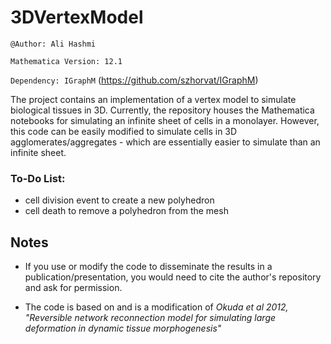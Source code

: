 # 3DVertexModel

`@Author: Ali Hashmi`

`Mathematica Version: 12.1`

`Dependency: IGraphM` (https://github.com/szhorvat/IGraphM)


The project contains an implementation of a vertex model to simulate biological tissues in 3D. Currently, the repository houses the Mathematica notebooks for simulating an infinite sheet of cells in a monolayer. However, this code can be easily modified to simulate cells in 3D agglomerates/aggregates - which are essentially easier to simulate than an infinite sheet.


### To-Do List:
- cell division event to create a new polyhedron
- cell death to remove a polyhedron from the mesh


## Notes

- If you use or modify the code to disseminate the results in a publication/presentation, you would need to cite the author's repository and ask for permission. 

- The code is based on and is a modification of *Okuda et al 2012, "Reversible network reconnection model for simulating large deformation in dynamic tissue morphogenesis"*
